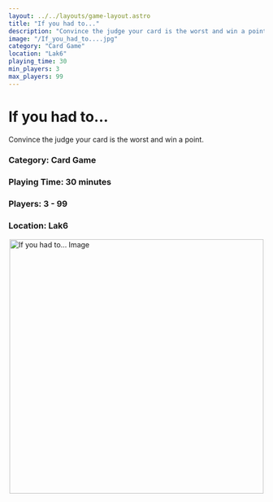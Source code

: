 ```yaml
---
layout: ../../layouts/game-layout.astro
title: "If you had to..."
description: "Convince the judge your card is the worst and win a point."
image: "/If_you_had_to....jpg"
category: "Card Game"
location: "Lak6"
playing_time: 30
min_players: 3
max_players: 99
---
```

# If you had to...

Convince the judge your card is the worst and win a point.  

### Category: Card Game

### Playing Time: 30 minutes

### Players: 3 - 99

### Location: Lak6

<img src="/If_you_had_to....jpg" alt="If you had to... Image" width="500" style="display: block; margin: 0 auto">

    